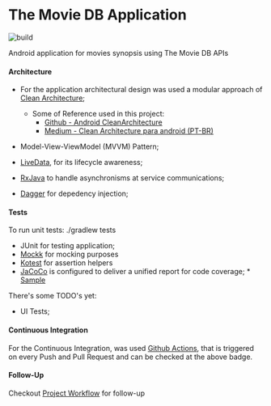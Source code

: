 # The Movie DB Application
![build](https://github.com/lucashenriqueos/tmdb-app/workflows/CI/badge.svg)

Android application for movies synopsis using The Movie DB APIs

#### Architecture
 - For the application architectural design was used a modular approach of [Clean Architecture](https://blog.cleancoder.com/uncle-bob/2012/08/13/the-clean-architecture.html);
    * Some of Reference used in this project:
      * [Github - Android CleanArchitecture](https://github.com/android10/Android-CleanArchitecture-Kotlin)
      * [Medium - Clean Architecture para android (PT-BR)](https://medium.com/android-dev-br/clean-architecture-para-android-eb492513263e)
    
 - Model-View-ViewModel (MVVM) Pattern;
 - [LiveData](https://developer.android.com/topic/libraries/architecture/livedata), for its lifecycle awareness;
 - [RxJava](https://github.com/ReactiveX/RxJava) to handle asynchronisms at service communications;
 - [Dagger](https://github.com/google/dagger) for depedency injection;
 
#### Tests
To run unit tests: ./gradlew tests
  - JUnit for testing application;
  - [Mockk](https://mockk.io/) for mocking purposes
  - [Kotest](https://github.com/kotest/kotest) for assertion helpers
  - [JaCoCo](https://github.com/jacoco/jacoco) is configured to deliver a unified report for code coverage;
        * [Sample](https://github.com/esafirm/pokedroid/blob/master/gradle/jacoco.gradle)
  
There's some TODO's yet:
  - UI Tests;

#### Continuous Integration
For the Continuous Integration, was used [Github Actions](https://github.com/lucashenriqueos/tmdb-app/actions), that is triggered on every Push and Pull Request and can be checked at the above badge.

#### Follow-Up
Checkout [Project Workflow](https://github.com/lucashenriqueos/tmdb-app/projects/1) for follow-up
